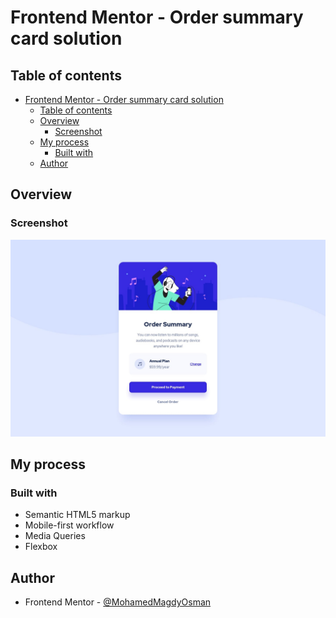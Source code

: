 # Frontend Mentor - Order summary card solution

## Table of contents

- [Frontend Mentor - Order summary card solution](#frontend-mentor---order-summary-card-solution)
  - [Table of contents](#table-of-contents)
  - [Overview](#overview)
    - [Screenshot](#screenshot)
  - [My process](#my-process)
    - [Built with](#built-with)
  - [Author](#author)

## Overview

### Screenshot

![](./design/desktop-design.jpg)

## My process

### Built with

- Semantic HTML5 markup
- Mobile-first workflow
- Media Queries
- Flexbox

## Author

- Frontend Mentor - [@MohamedMagdyOsman](https://www.frontendmentor.io/profile/MohamedMagdyOsman)